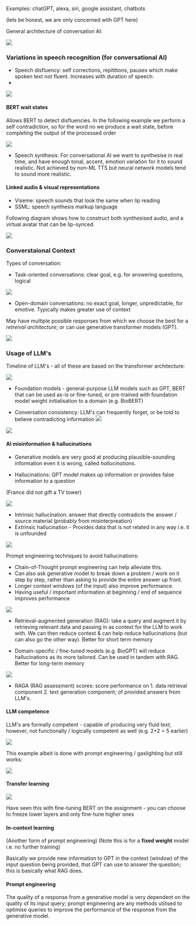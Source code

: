 Examples: chatGPT, alexa, siri, google assistant, chatbots

(lets be honest, we are only concerned with GPT here)


General architecture of conversation AI:

![](misc/Pasted%20image%2020240120165801.png)

### Variations in speech recognition (for conversational AI)

- Speech disfluency: self corrections, repititions, pauses which make spoken text not fluent. Increases with duration of speech:
- 
![](misc/Pasted%20image%2020240120190037.png)

#### BERT wait states
Allows BERT to detect disfluencies. In the following example we perform a self contradiction, so for the word no we produce a wait state, before completing the output of the processed order

![](misc/Pasted%20image%2020240120190058.png)

- Speech synthesis: For conversational AI we want to synthesise in real time, and have enough tonal, accent, emotion variation for it to sound realistic. Not achieved by non-ML TTS but neural network models tend to sound more realistic.

#### Linked audio & visual representations

- Viseme: speech sounds that look the same when lip reading
- SSML: speech synthesis markup language

Following diagram shows how to construct both synthesised audio, and a virtual avatar that can be lip-synced.

![](misc/Pasted%20image%2020240120190422.png)

### Converstaional Context

Types of conversation:

- Task-oriented conversations: clear goal, e.g. for answering questions, logical

![](misc/Pasted%20image%2020240120193045.png)

- Open-domain conversations: no exact goal, longer, unpredictable, for emotive. Typically makes greater use of context

May have multiple possible responses from which we choose the best for a *retreival architecture*; or can use generative transformer models (GPT).

![](misc/Pasted%20image%2020240120193057.png)


### Usage of LLM's

Timeline of LLM's - all of these are based on the transformer architecture:

![](misc/Pasted%20image%2020240120193301.png)

- Foundation models - general-purpose LLM models such as GPT, BERT that can be used as-is or fine-tuned, or pre-trained with foundation model weight initialisation to a domain (e.g. BioBERT)

- Conversation consistency: LLM's can frequently forget, or be told to believe contradicting information 
![](misc/Pasted%20image%2020240120193410.png)

![](misc/Pasted%20image%2020240120193459.png)

#### AI misinformation & hallucinations

- Generative models are very good at producing plausible-sounding information even it is wrong, called *hallucinations*.

- Hallucinations: GPT model makes up information or provides false information to a question

(France did not gift a TV tower)

![](misc/Pasted%20image%2020240120193816.png)

- Intrinsic hallucination: answer that directly contradicts the answer / source material (probably from misinterpreation)
- Extrinsic hallucination - Provides data that is not related in any way i.e. it is unfounded

![](misc/Pasted%20image%2020240120193924.png)

Prompt engineering techniques to avoid hallucinations:

- Chain-of-Thought prompt engineering can help alleviate this.
- Can also ask generative model to break down a problem / work on it step by step, rather than asking to provide the entire answer up front.
- Longer context windows (of the input) also improve performance.
- Having useful / important information at beginning / end of sequence improves performance

![](misc/Pasted%20image%2020240120194423.png)

- Retrieval-augmented generation (RAG): take a query and augment it by retrieving relevant data and passing in as context for the LLM to work with. We can then reduce context & can help reduce hallucinations (but can also go the other way). Better for short term memory

- Domain-specific / fine-tuned models (e.g. BioGPT) will reduce hallucinations as its more tailored. Can be used in tandem with RAG. Better for long-term memory

![](misc/Pasted%20image%2020240120194926.png)

- RAGA (RAG assessment) scores: score performance on 1. data retrieval component 2. text generation component; of provided answers from LLM's.

#### LLM competence

LLM's are formally competent - capable of producing very fluid text; however, not functionally / logically competent as well (e.g. 2+2 = 5 earlier)

![](misc/Pasted%20image%2020240120195653.png)

This example albeit is done with prompt engineering / gaslighting but still works:

![](misc/Pasted%20image%2020240120195716.png)


#### Transfer learning

![](misc/Pasted%20image%2020240120195803.png)

Have seen this with fine-tuning BERT on the assignment - you can choose to freeze lower layers and only fine-tune higher ones

#### In-context learning
(Another form of prompt engineering)
(Note this is for a **fixed weight** model i.e. no further training)

Basically we provide new information to GPT in the context (window) of the input question being provided, that GPT can use to answer the question; this is basically what RAG does.



#### Prompt engineering
The quality of a response from a generative model is very dependent on the quality of its input query; prompt engineering are any methods utilised to optimise queries to improve the performance of the response from the generative model.